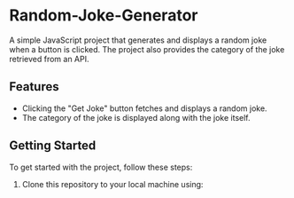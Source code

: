 # Random-Joke-Generator
A simple JavaScript project that generates and displays a random joke when a button is clicked. The project also provides the category of the joke retrieved from an API.
## Features

- Clicking the "Get Joke" button fetches and displays a random joke.
- The category of the joke is displayed along with the joke itself.

## Getting Started

To get started with the project, follow these steps:

1. Clone this repository to your local machine using:

